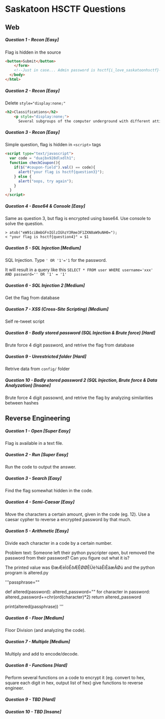 # Saskatoon HSCTF Questions

## Web

##### Question 1 - Recon [Easy]
Flag is hidden in the source
```html
<button>Submit</button>
    </form>
    <!--Just in case... Admin password is hsctf{i_love_saskatoonhsctf}-->
  </body>
</html>
```

##### Question 2 - Recon [Easy]
Delete `style="display:none;"`
```html
<h2>Classifications</h2>
    <p style="display:none;">
      Several subgroups of the computer underground with different attitudes use different terms to demarcate themselves from each other, or try 
```

##### Question 3 - Recon [Easy]
Simple question, flag is hidden in `<script>` tags
```html
<script type="text/javascript">
  var code = "duajbx928dlxdlh1";
  function checkCoupon(){
    if($("#coupon-field").val() == code){
      alert("your flag is hsctf{question3}");
    } else {
      alert("oops, try again");
    }
  }
</script>
```

##### Question 4 - Base64 & Console [Easy]
Same as question 3, but flag is encrypted using base64. Use console to solve the question.
```
> atob("eW91ciBmbGFnIGlzIGhzY3Rme3F1ZXN0aW9uNH0=");
< "your flag is hsctf{question4}" = $1
```

##### Question 5 - SQL Injection [Medium]
SQL Injection. Type `' OR '1'='1` for the password.

It will result in a query like this `SELECT * FROM user WHERE username='xxx' AND password='' OR '1' = '1'`

##### Question 6 - SQL Injection 2 [Medium]
Get the flag from database

##### Question 7 - XSS (Cross-Site Scripting) [Medium]
Self re-tweet script

##### Question 8 - Badly stored password (SQL Injection & Brute force) [Hard]
Brute force 4 digit password, and retrive the flag from database

##### Question 9 - Unrestricted folder [Hard]
Retrive data from `config/` folder

##### Question 10 - Badly stored password 2 (SQL Injection, Brute force & Data Analyzation) [Insane]
Brute force 4 digit passowrd, and retrive the flag by analyzing similarities between hashes

## Reverse Engineering

##### Question 1 - Open [Super Easy]
Flag is available in a text file.

##### Question 2 - Run [Super Easy]
Run the code to output the answer.

##### Question 3 - Search [Easy]
Find the flag somewhat hidden in the code.

##### Question 4 - Semi-Caesar [Easy]
Move the characters a certain amount, given in the code (eg. 12). Use a caesar cypher to reverse a encrypted password by that much.

##### Question 5 - Arithmetic [Easy]
Divide each character in a code by a certain number.

Problem text: Someone left their python pyscripter open, but removed the password from their password? Can you figure out what it is?

The printed value was ÐæÆèÌöÊðÆÊØØÊÜè¾äÊìÊäæÂØú and the python program is altered.py

'''passphrase="<redacted>"

def altered(password):
    altered_password=""
    for character in password:
        altered_password+=chr(ord(character)*2)
    return altered_password

print(altered(passphrase))
'''

##### Question 6 - Floor [Medium]
Floor Division (and analyzing the code).

##### Question 7 - Multiple [Medium]
Multiply and add to encode/decode.

##### Question 8 - Functions [Hard]
Perform several functions on a code to encrypt it (eg. convert to hex, square each digit in hex, output list of hex) give functions to reverse engineer.

##### Question 9 - TBD [Hard]

##### Question 10 - TBD [Insane]
